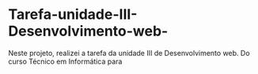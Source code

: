 # Tarefa-unidade-III-Desenvolvimento-web-
Neste projeto, realizei a tarefa da unidade III de Desenvolvimento web. Do curso Técnico em Informática para
